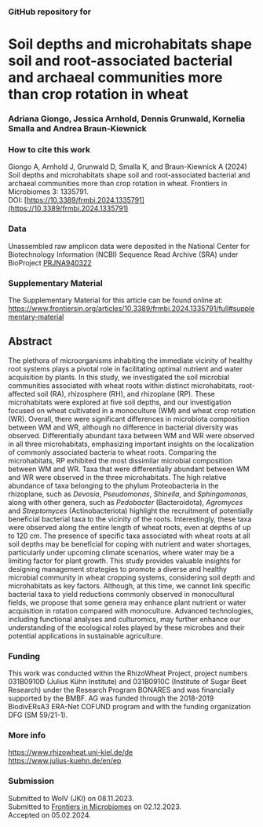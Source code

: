 ### GitHub repository for 
# Soil depths and microhabitats shape soil and root-associated bacterial and archaeal communities more than crop rotation in wheat
### Adriana Giongo, Jessica Arnhold, Dennis Grunwald, Kornelia Smalla and Andrea Braun-Kiewnick

### How to cite this work
Giongo A, Arnhold J, Grunwald D, Smalla K, and Braun-Kiewnick A (2024) Soil depths and microhabitats shape soil and root-associated bacterial and archaeal communities more than crop rotation in wheat.
Frontiers in Microbiomes 3: 1335791. \
DOI: [https://10.3389/frmbi.2024.1335791](https://10.3389/frmbi.2024.1335791)

### Data
Unassembled raw amplicon data were deposited in the National Center for Biotechnology Information (NCBI) Sequence Read Archive (SRA) under BioProject 
[PRJNA940322](https://www.ncbi.nlm.nih.gov/bioproject/PRJNA940322/)

### Supplementary Material
The Supplementary Material for this article can be found online at: 
https://www.frontiersin.org/articles/10.3389/frmbi.2024.1335791/full#supplementary-material

## Abstract
The plethora of microorganisms inhabiting the immediate vicinity of healthy root systems plays a pivotal role in facilitating optimal nutrient and water acquisition by plants. In this study, we investigated the soil microbial communities associated with wheat roots within distinct microhabitats, root-affected soil (RA), rhizosphere (RH), and rhizoplane (RP). These microhabitats were explored at five soil depths, and our investigation focused on wheat cultivated in a monoculture (WM) and wheat crop rotation (WR). Overall, there were significant differences in microbiota composition between WM and WR, although no difference in bacterial diversity was observed. Differentially abundant taxa between WM and WR were observed in all three microhabitats, emphasizing important insights on the localization of commonly associated bacteria to wheat roots. Comparing the microhabitats, RP exhibited the most dissimilar microbial composition between WM and WR. Taxa that were differentially abundant between WM and WR were observed in the three microhabitats. The high relative abundance of taxa belonging to the phylum Proteobacteria in the rhizoplane, such as *Devosia*, *Pseudomonas*, *Shinella*, and *Sphingomonas*, along with other genera, such as *Pedobacter* (Bacteroidota), *Agromyces* and *Streptomyces* (Actinobacteriota) highlight the recruitment of potentially beneficial bacterial taxa to the vicinity of the roots. Interestingly, these taxa were observed along the entire length of wheat roots, even at depths of up to 120 cm. The presence of specific taxa associated with wheat roots at all soil depths may be beneficial for coping with nutrient and water shortages, particularly under upcoming climate scenarios, where water may be a limiting factor for plant growth. This study provides valuable insights for designing management strategies to promote a diverse and healthy microbial community in wheat cropping systems, considering soil depth and microhabitats as key factors. Although, at this time, we cannot link specific bacterial taxa to yield reductions commonly observed in monocultural fields, we propose that some genera may enhance plant nutrient or water acquisition in rotation compared with monoculture. Advanced technologies, including functional analyses and culturomics, may further enhance our understanding of the ecological roles played by these microbes and their potential applications in sustainable agriculture.

### Funding
This work was conducted within the RhizoWheat Project, project numbers 031B0910D (Julius Kühn Institute) and 031B0910C (Institute of Sugar Beet Research) under the Research Program BONARES and was financially supported by the BMBF. AG was funded through the 2018-2019 BiodivERsA3 ERA-Net COFUND program and with the funding organization DFG (SM 59/21-1).

### More info
https://www.rhizowheat.uni-kiel.de/de \
https://www.julius-kuehn.de/en/ep

### Submission
Submitted to WolV (JKI) on 08.11.2023.\
Submitted to [Frontiers in Microbiomes](https://www.frontiersin.org/journals/microbiomes) on 02.12.2023.\
Accepted on 05.02.2024.

